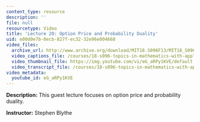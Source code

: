 ```yaml
---
content_type: resource
description: ''
file: null
resourcetype: Video
title: 'Lecture 20: Option Price and Probability Duality'
uid: e00d0e7b-0ecb-827f-ec32-32e96e004668
video_files:
  archive_url: http://www.archive.org/download/MIT18.S096F13/MIT18_S096F13_lec20_300k.mp4
  video_captions_file: /courses/18-s096-topics-in-mathematics-with-applications-in-finance-fall-2013/4c5d95d779cb52b9895d0fa2234d621f_eG_aRPy1KVE.vtt
  video_thumbnail_file: https://img.youtube.com/vi/eG_aRPy1KVE/default.jpg
  video_transcript_file: /courses/18-s096-topics-in-mathematics-with-applications-in-finance-fall-2013/681ecdd52c5813a283f4a4065fd768fc_eG_aRPy1KVE.pdf
video_metadata:
  youtube_id: eG_aRPy1KVE
---
```


**Description:** This guest lecture focuses on option price and probability duality.

**Instructor:** Stephen Blythe